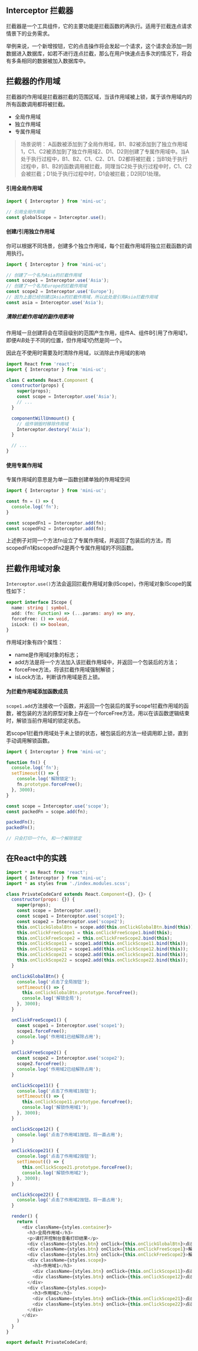 ## Interceptor 拦截器

拦截器是一个工具组件，它的主要功能是拦截函数的再执行。适用于拦截连点请求情景下的业务需求。

举例来说，一个新增按钮，它的点击操作将会发起一个请求，这个请求会添加一则数据进入数据库，如若不进行连点拦截，那么在用户快速点击多次的情况下，将会有多条相同的数据被加入数据库中。

## 拦截器的作用域

拦截器的作用域是拦截器拦截的范围区域，当该作用域被上锁，属于该作用域内的所有函数调用都将被拦截。

+ 全局作用域
+ 独立作用域
+ 专属作用域

> 场景说明： A函数被添加到了全局作用域，B1、B2被添加到了独立作用域1，C1、C2被添加到了独立作用域2、D1、D2则创建了专属作用域中。当A处于执行过程中，B1、B2、C1、C2、D1、D2都将被拦截；当B1处于执行过程中，B1、B2的函数调用被拦截，同理当C2处于执行过程中时，C1、C2会被拦截；D1处于执行过程中时，D1会被拦截；D2同D1处理。

#### 引用全局作用域

```javascript
import { Interceptor } from 'mini-uc';

// 引用全局作用域
const globalScope = Interceptor.use(); 
```

#### 创建/引用独立作用域

你可以根据不同场景，创建多个独立作用域，每个拦截作用域将独立拦截函数的调用执行。

```javascript
import { Interceptor } from 'mini-uc';

// 创建了一个名为Asia的拦截作用域
const scope1 = Interceptor.use('Asia');
// 创建了一个名为Europe的拦截作用域
const scope2 = Interceptor.use('Europe');
// 因为上面已经创建过Asia的拦截作用域，所以此处是引用Asia拦截作用域
const asia = Interceptor.use('Asia');
```

##### 清除拦截作用域的副作用影响

作用域一旦创建将会在项目级别的范围产生作用，组件A、组件B引用了作用域1，即便A\B处于不同的位置，但作用域1仍然是同一个。

因此在不使用时需要及时清除作用域，以消除此作用域的影响

```javascript
import React from 'react';
import { Interceptor } from 'mini-uc';

class C extends React.Component {
  constructor(props) {
    super(props);
    const scope = Interceptor.use('Asia');
    // ...
  }

  componentWillUnmount() {
    // 组件销毁时移除作用域
    Interceptor.destory('Asia');
  }

  // ...
}
```

#### 使用专属作用域

专属作用域的意思是为单一函数创建单独的作用域空间

```javascript
import { Interceptor } from 'mini-uc';

const fn = () => {
  console.log('fn');
}

const scopedFn1 = Interceptor.add(fn);
const scopedFn2 = Interceptor.add(fn);
```

上述例子对同一个方法fn设立了专属作用域，并返回了包装后的方法，而scopedFn1和scopedFn2是两个专属作用域的不同函数。

## 拦截作用域对象

`Interceptor.use()`方法会返回拦截作用域对象(IScope)，作用域对象IScope的属性如下：

```typescript
export interface IScope {
  name: string | symbol,
  add: (fn: Function) => (...params: any) => any,
  forceFree: () => void,
  isLock: () => boolean,
}
```

作用域对象有四个属性：

+ name是作用域对象的标志；
+ add方法是将一个方法加入该拦截作用域中，并返回一个包装后的方法；
+ forceFree方法，将该拦截作用域强制解锁；
+ isLock方法，判断该作用域是否上锁。

#### 为拦截作用域添加函数成员

`scope1.add`方法接收一个函数，并返回一个包装后的属于scope1拦截作用域的函数，被包装的方法的原型对象上存在一个forceFree方法，用以在该函数逻辑结束时，解锁当前作用域的锁定状态。

若scope1拦截作用域处于未上锁的状态，被包装后的方法一经调用即上锁，直到手动调用解锁函数。

```javascript
import { Interceptor } from 'mini-uc';

function fn() {
  console.log('fn');
  setTimeout(() => {
    console.log('解除锁定');
    fn.prototype.forceFree();
  }, 3000);
}

const scope = Interceptor.use('scope');
const packedFn = scope.add(fn);

packedFn();
packedFn();

// 只会打印一个fn, 和一个解除锁定
```

## 在React中的实践

```javascript
import * as React from 'react';
import { Interceptor } from 'mini-uc';
import * as styles from './index.modules.scss';

class PrivateCodeCard extends React.Component<{}, {}> {
  constructor(props: {}) {
    super(props);
    const scope = Interceptor.use();
    const scope1 = Interceptor.use('scope1');
    const scope2 = Interceptor.use('scope2');
    this.onClickGlobalBtn = scope.add(this.onClickGlobalBtn.bind(this));
    this.onClickFreeScope1 = this.onClickFreeScope1.bind(this);
    this.onClickFreeScope2 = this.onClickFreeScope2.bind(this);
    this.onClickScope11 = scope1.add(this.onClickScope11.bind(this));
    this.onClickScope12 = scope1.add(this.onClickScope12.bind(this));
    this.onClickScope21 = scope2.add(this.onClickScope21.bind(this));
    this.onClickScope22 = scope2.add(this.onClickScope22.bind(this));
  }

  onClickGlobalBtn() {
    console.log('点击了全局按钮');
    setTimeout(() => {
      this.onClickGlobalBtn.prototype.forceFree();
      console.log('解锁全局');
    }, 3000);
  }

  onClickFreeScope1() {
    const scope1 = Interceptor.use('scope1');
    scope1.forceFree();
    console.log('作用域1已经解除占用');
  }

  onClickFreeScope2() {
    const scope2 = Interceptor.use('scope2');
    scope2.forceFree();
    console.log('作用域2已经解除占用');
  }

  onClickScope11() {
    console.log('点击了作用域1按钮');
    setTimeout(() => {
      this.onClickScope11.prototype.forceFree();
      console.log('解锁作用域1');
    }, 3000);
  }

  onClickScope12() {
    console.log('点击了作用域1按钮，将一直占用');
  }

  onClickScope21() {
    console.log('点击了作用域2按钮');
    setTimeout(() => {
      this.onClickScope21.prototype.forceFree();
      console.log('解锁作用域2');
    }, 3000);
  }

  onClickScope22() {
    console.log('点击了作用域2按钮，将一直占用');
  }

  render() {
    return (
      <div className={styles.container}>
        <h3>全局作用域</h3>
        <p>请打开控制台查看打印结果</p>
        <div className={styles.btn} onClick={this.onClickGlobalBtn}>点击后三秒解锁全局</div>
        <div className={styles.btn} onClick={this.onClickFreeScope1}>解锁作用域1</div>
        <div className={styles.btn} onClick={this.onClickFreeScope2}>解锁作用域2</div>
        <div className={styles.scope}>
          <h3>作用域1</h3>
          <div className={styles.btn} onClick={this.onClickScope11}>点击后三秒解锁</div>
          <div className={styles.btn} onClick={this.onClickScope12}>点击后不解锁</div>
        </div>
        <div className={styles.scope}>
          <h3>作用域2</h3>
          <div className={styles.btn} onClick={this.onClickScope21}>点击后三秒解锁</div>
          <div className={styles.btn} onClick={this.onClickScope22}>点击后不解锁</div>
        </div>
      </div>
    )
  }
}

export default PrivateCodeCard;
```